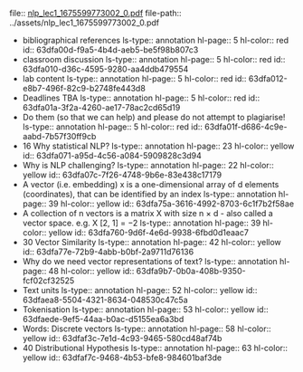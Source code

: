 file:: [nlp_lec1_1675599773002_0.pdf](../assets/nlp_lec1_1675599773002_0.pdf)
file-path:: ../assets/nlp_lec1_1675599773002_0.pdf

- bibliographical references
  ls-type:: annotation
  hl-page:: 5
  hl-color:: red
  id:: 63dfa00d-f9a5-4b4d-aeb5-be5f98b807c3
- classroom discussion
  ls-type:: annotation
  hl-page:: 5
  hl-color:: red
  id:: 63dfa010-d36c-4595-9280-aa4ddb479554
- lab content
  ls-type:: annotation
  hl-page:: 5
  hl-color:: red
  id:: 63dfa012-e8b7-496f-82c9-b2748fe443d8
- Deadlines TBA
  ls-type:: annotation
  hl-page:: 5
  hl-color:: red
  id:: 63dfa01a-3f2a-4260-ae17-78ac2cd65d19
- Do them (so that we can help) and please do not attempt to plagiarise!
  ls-type:: annotation
  hl-page:: 5
  hl-color:: red
  id:: 63dfa01f-d686-4c9e-aabd-7b57f30ff9cb
- 16 Why statistical NLP?
  ls-type:: annotation
  hl-page:: 23
  hl-color:: yellow
  id:: 63dfa071-a95d-4c56-a084-5909828c3d94
- Why is NLP challenging?
  ls-type:: annotation
  hl-page:: 22
  hl-color:: yellow
  id:: 63dfa07c-7f26-4748-9b6e-83e438c17179
- A vector (i.e. embedding) x is a one-dimensional array of d elements (coordinates), that can be identified by an index
  ls-type:: annotation
  hl-page:: 39
  hl-color:: yellow
  id:: 63dfa75a-3616-4992-8703-6c1f7b2f58ae
- A collection of n vectors is a matrix X with size n × d - also called a vector space. e.g. X [2, 1] = −2
  ls-type:: annotation
  hl-page:: 39
  hl-color:: yellow
  id:: 63dfa760-9d6f-4e6d-9938-6fbd0d1eaac7
- 30 Vector Similarity
  ls-type:: annotation
  hl-page:: 42
  hl-color:: yellow
  id:: 63dfa77e-72b9-4abb-b0bf-2a9711d76136
- Why do we need vector representations of text?
  ls-type:: annotation
  hl-page:: 48
  hl-color:: yellow
  id:: 63dfa9b7-0b0a-408b-9350-fcf02cf32525
- Text units
  ls-type:: annotation
  hl-page:: 52
  hl-color:: yellow
  id:: 63dfaea8-5504-4321-8634-048530c47c5a
- Tokenisation
  ls-type:: annotation
  hl-page:: 53
  hl-color:: yellow
  id:: 63dfaede-9ef5-44aa-b0ac-d5155ea6a3bd
- Words: Discrete vectors
  ls-type:: annotation
  hl-page:: 58
  hl-color:: yellow
  id:: 63dfaf3c-7e1d-4c93-9465-580cd48af74b
- 40 Distributional Hypothesis
  ls-type:: annotation
  hl-page:: 63
  hl-color:: yellow
  id:: 63dfaf7c-9468-4b53-bfe8-984601baf3de